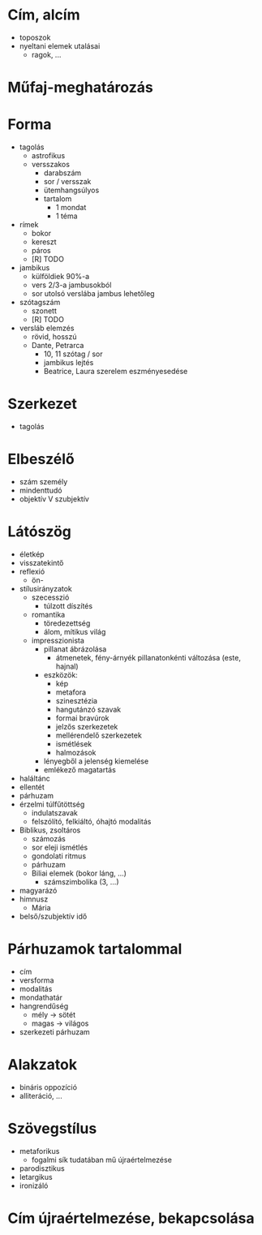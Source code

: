 # Cím, alcím
- toposzok
- nyeltani elemek utalásai
	- ragok, ...

# Műfaj-meghatározás

# Forma
- tagolás
	- astrofikus
	- versszakos
		- darabszám
		- sor / versszak
		- ütemhangsúlyos
		- tartalom
			- 1 mondat
			- 1 téma
- rímek
	- bokor
	- kereszt
	- páros
	- [R] TODO
- jambikus
	- külföldiek 90%-a
	- vers 2/3-a jambusokból
	- sor utolsó verslába jambus lehetőleg
- szótagszám
	- szonett
	- [R] TODO
- versláb elemzés
	- rövid, hosszú
	- Dante, Petrarca
		- 10, 11 szótag / sor
		- jambikus lejtés
		- Beatrice, Laura szerelem eszményesedése

# Szerkezet
- tagolás

# Elbeszélő
- szám személy
- mindenttudó
- objektív V szubjektív

# Látószög
- életkép
- visszatekintő
- reflexió
	- ön-
- stílusirányzatok
	- szecesszió
		- túlzott díszítés
	- romantika
		- töredezettség
		- álom, mítikus világ
	- impresszionista
		- pillanat ábrázolása
			- átmenetek, fény-árnyék pillanatonkénti változása (este, hajnal)
		- eszközök:
			- kép
			- metafora
			- szinesztézia
			- hangutánzó szavak
			- formai bravúrok
			- jelzős szerkezetek
			- mellérendelő szerkezetek
			- ismétlések
			- halmozások
		- lényegből a jelenség kiemelése
		- emlékező magatartás
- haláltánc
- ellentét
- párhuzam
- érzelmi túlfűtöttség
	- indulatszavak
	- felszólító, felkiáltó, óhajtó modalitás
- Biblikus, zsoltáros
	- számozás
	- sor eleji ismétlés
	- gondolati ritmus
	- párhuzam
	- Biliai elemek (bokor láng, ...)
		- számszimbolika (3, ...)
- magyarázó
- himnusz
	- Mária
- belső/szubjektív idő

# Párhuzamok tartalommal
- cím
- versforma
- modalitás
- mondathatár
- hangrendűség
	- mély -> sötét
	- magas -> világos
- szerkezeti párhuzam


# Alakzatok
- bináris oppozíció
- alliteráció, ...

# Szövegstílus
- metaforikus
	- fogalmi sík tudatában mű újraértelmezése
- parodisztikus
- letargikus
- ironizáló


# Cím újraértelmezése, bekapcsolása